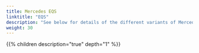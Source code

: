 ```yaml
---
title: Mercedes EQS
linktitle: "EQS"
description: "See below for details of the different variants of Mercedes EQS"
weight: 30
---
```

{{% children description="true" depth="1" %}}
